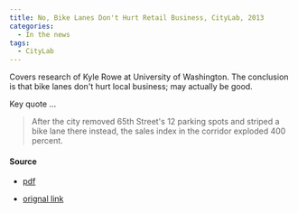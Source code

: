 ```yaml
---
title: No, Bike Lanes Don't Hurt Retail Business, CityLab, 2013
categories:
  - In the news
tags:
  - CityLab
---
```


Covers research of Kyle Rowe at University of Washington. The conclusion is that bike lanes don't hurt
local business; may actually be good.

Key quote ...

> After the city removed 65th Street's 12 parking spots and striped a bike lane there instead, the sales index in the
> corridor exploded 400 percent.

#### Source

* [pdf](/images/news/2013-citylab-bikes-biz.pdf)

* [orignal link](https://www.bloomberg.com/news/articles/2013-09-10/no-bike-lanes-don-t-hurt-retail-business)